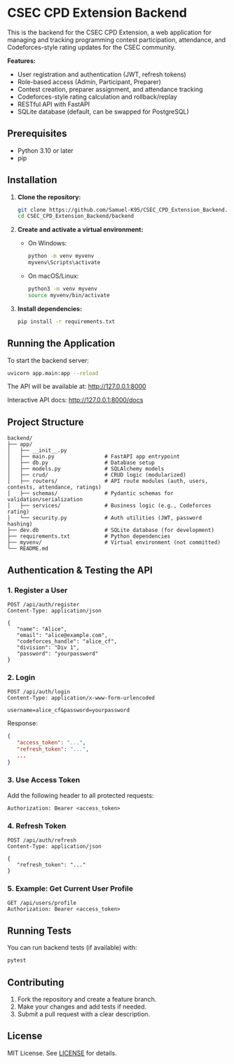 
# CSEC CPD Extension Backend

This is the backend for the CSEC CPD Extension, a web application for managing and tracking programming contest participation, attendance, and Codeforces-style rating updates for the CSEC community.

**Features:**
- User registration and authentication (JWT, refresh tokens)
- Role-based access (Admin, Participant, Preparer)
- Contest creation, preparer assignment, and attendance tracking
- Codeforces-style rating calculation and rollback/replay
- RESTful API with FastAPI
- SQLite database (default, can be swapped for PostgreSQL)


## Prerequisites

- Python 3.10 or later
- pip


## Installation

1. **Clone the repository:**
   ```bash
   git clone https://github.com/Samuel-K95/CSEC_CPD_Extension_Backend.git
   cd CSEC_CPD_Extension_Backend/backend
   ```

2. **Create and activate a virtual environment:**
   - On Windows:
     ```bash
     python -m venv myvenv
     myvenv\Scripts\activate
     ```
   - On macOS/Linux:
     ```bash
     python3 -m venv myvenv
     source myvenv/bin/activate
     ```

3. **Install dependencies:**
   ```bash
   pip install -r requirements.txt
   ```


## Running the Application

To start the backend server:

```bash
uvicorn app.main:app --reload
```

The API will be available at: http://127.0.0.1:8000

Interactive API docs: http://127.0.0.1:8000/docs


## Project Structure

```
backend/
├── app/
│   ├── __init__.py
│   ├── main.py                # FastAPI app entrypoint
│   ├── db.py                  # Database setup
│   ├── models.py              # SQLAlchemy models
│   ├── crud/                  # CRUD logic (modularized)
│   ├── routers/               # API route modules (auth, users, contests, attendance, ratings)
│   ├── schemas/               # Pydantic schemas for validation/serialization
│   ├── services/              # Business logic (e.g., Codeforces rating)
│   └── security.py            # Auth utilities (JWT, password hashing)
├── dev.db                     # SQLite database (for development)
├── requirements.txt           # Python dependencies
├── myvenv/                    # Virtual environment (not committed)
└── README.md
```

## Authentication & Testing the API

### 1. Register a User

```http
POST /api/auth/register
Content-Type: application/json

{
   "name": "Alice",
   "email": "alice@example.com",
   "codeforces_handle": "alice_cf",
   "division": "Div 1",
   "password": "yourpassword"
}
```

### 2. Login

```http
POST /api/auth/login
Content-Type: application/x-www-form-urlencoded

username=alice_cf&password=yourpassword
```
Response:
```json
{
   "access_token": "...",
   "refresh_token": "...",
   ...
}
```

### 3. Use Access Token

Add the following header to all protected requests:

```
Authorization: Bearer <access_token>
```

### 4. Refresh Token

```http
POST /api/auth/refresh
Content-Type: application/json

{
   "refresh_token": "..."
}
```

### 5. Example: Get Current User Profile

```http
GET /api/users/profile
Authorization: Bearer <access_token>
```

## Running Tests

You can run backend tests (if available) with:

```bash
pytest
```

## Contributing

1. Fork the repository and create a feature branch.
2. Make your changes and add tests if needed.
3. Submit a pull request with a clear description.

## License

MIT License. See [LICENSE](../LICENSE) for details.
